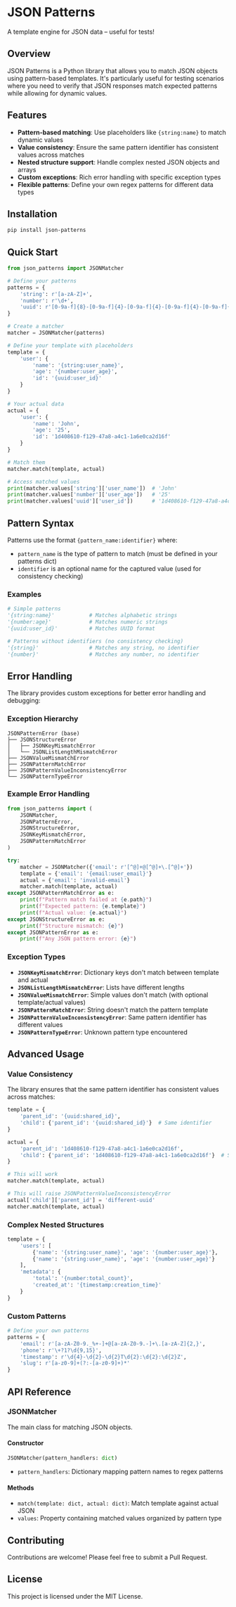 # JSON Patterns

A template engine for JSON data – useful for tests!

## Overview

JSON Patterns is a Python library that allows you to match JSON objects using pattern-based templates. It's particularly useful for testing scenarios where you need to verify that JSON responses match expected patterns while allowing for dynamic values.

## Features

- **Pattern-based matching**: Use placeholders like `{string:name}` to match dynamic values
- **Value consistency**: Ensure the same pattern identifier has consistent values across matches
- **Nested structure support**: Handle complex nested JSON objects and arrays
- **Custom exceptions**: Rich error handling with specific exception types
- **Flexible patterns**: Define your own regex patterns for different data types

## Installation

```bash
pip install json-patterns
```

## Quick Start

```python
from json_patterns import JSONMatcher

# Define your patterns
patterns = {
    'string': r'[a-zA-Z]+',
    'number': r'\d+',
    'uuid': r'[0-9a-f]{8}-[0-9a-f]{4}-[0-9a-f]{4}-[0-9a-f]{4}-[0-9a-f]{12}'
}

# Create a matcher
matcher = JSONMatcher(patterns)

# Define your template with placeholders
template = {
    'user': {
        'name': '{string:user_name}',
        'age': '{number:user_age}',
        'id': '{uuid:user_id}'
    }
}

# Your actual data
actual = {
    'user': {
        'name': 'John',
        'age': '25',
        'id': '1d408610-f129-47a8-a4c1-1a6e0ca2d16f'
    }
}

# Match them
matcher.match(template, actual)

# Access matched values
print(matcher.values['string']['user_name'])  # 'John'
print(matcher.values['number']['user_age'])   # '25'
print(matcher.values['uuid']['user_id'])      # '1d408610-f129-47a8-a4c1-1a6e0ca2d16f'
```

## Pattern Syntax

Patterns use the format `{pattern_name:identifier}` where:
- `pattern_name` is the type of pattern to match (must be defined in your patterns dict)
- `identifier` is an optional name for the captured value (used for consistency checking)

### Examples

```python
# Simple patterns
'{string:name}'           # Matches alphabetic strings
'{number:age}'            # Matches numeric strings
'{uuid:user_id}'          # Matches UUID format

# Patterns without identifiers (no consistency checking)
'{string}'                # Matches any string, no identifier
'{number}'                # Matches any number, no identifier
```

## Error Handling

The library provides custom exceptions for better error handling and debugging:

### Exception Hierarchy

```
JSONPatternError (base)
├── JSONStructureError
│   ├── JSONKeyMismatchError
│   └── JSONListLengthMismatchError
├── JSONValueMismatchError
├── JSONPatternMatchError
├── JSONPatternValueInconsistencyError
└── JSONPatternTypeError
```

### Example Error Handling

```python
from json_patterns import (
    JSONMatcher,
    JSONPatternError,
    JSONStructureError,
    JSONKeyMismatchError,
    JSONPatternMatchError
)

try:
    matcher = JSONMatcher({'email': r'[^@]+@[^@]+\.[^@]+'})
    template = {'email': '{email:user_email}'}
    actual = {'email': 'invalid-email'}
    matcher.match(template, actual)
except JSONPatternMatchError as e:
    print(f"Pattern match failed at {e.path}")
    print(f"Expected pattern: {e.template}")
    print(f"Actual value: {e.actual}")
except JSONStructureError as e:
    print(f"Structure mismatch: {e}")
except JSONPatternError as e:
    print(f"Any JSON pattern error: {e}")
```

### Exception Types

- **`JSONKeyMismatchError`**: Dictionary keys don't match between template and actual
- **`JSONListLengthMismatchError`**: Lists have different lengths
- **`JSONValueMismatchError`**: Simple values don't match (with optional template/actual values)
- **`JSONPatternMatchError`**: String doesn't match the pattern template
- **`JSONPatternValueInconsistencyError`**: Same pattern identifier has different values
- **`JSONPatternTypeError`**: Unknown pattern type encountered

## Advanced Usage

### Value Consistency

The library ensures that the same pattern identifier has consistent values across matches:

```python
template = {
    'parent_id': '{uuid:shared_id}',
    'child': {'parent_id': '{uuid:shared_id}'}  # Same identifier
}

actual = {
    'parent_id': '1d408610-f129-47a8-a4c1-1a6e0ca2d16f',
    'child': {'parent_id': '1d408610-f129-47a8-a4c1-1a6e0ca2d16f'}  # Same value
}

# This will work
matcher.match(template, actual)

# This will raise JSONPatternValueInconsistencyError
actual['child']['parent_id'] = 'different-uuid'
matcher.match(template, actual)
```

### Complex Nested Structures

```python
template = {
    'users': [
        {'name': '{string:user_name}', 'age': '{number:user_age}'},
        {'name': '{string:user_name}', 'age': '{number:user_age}'}
    ],
    'metadata': {
        'total': '{number:total_count}',
        'created_at': '{timestamp:creation_time}'
    }
}
```

### Custom Patterns

```python
# Define your own patterns
patterns = {
    'email': r'[a-zA-Z0-9._%+-]+@[a-zA-Z0-9.-]+\.[a-zA-Z]{2,}',
    'phone': r'\+?1?\d{9,15}',
    'timestamp': r'\d{4}-\d{2}-\d{2}T\d{2}:\d{2}:\d{2}Z',
    'slug': r'[a-z0-9]+(?:-[a-z0-9]+)*'
}
```

## API Reference

### JSONMatcher

The main class for matching JSON objects.

#### Constructor

```python
JSONMatcher(pattern_handlers: dict)
```

- `pattern_handlers`: Dictionary mapping pattern names to regex patterns

#### Methods

- `match(template: dict, actual: dict)`: Match template against actual JSON
- `values`: Property containing matched values organized by pattern type

## Contributing

Contributions are welcome! Please feel free to submit a Pull Request.

## License

This project is licensed under the MIT License.
